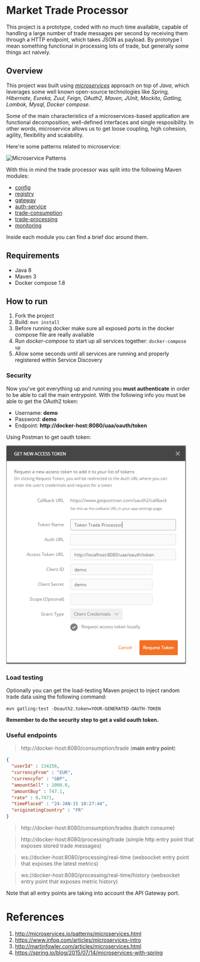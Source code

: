 # Market Trade Processor
This project is a prototype, coded with no much time available, capable of handling a large number of trade messages per second by receiving them through a HTTP endpoint, which takes JSON as payload. By prototype I mean something functional in processing lots of trade, but generally some things act naively.

## Overview
This project was built using [*microservices*](http://microservices.io/patterns/microservices.html) approach on top of *Java*, which leverages some well known open-source technologies like *Spring, Hibernate, Eureka, Zuul, Feign, OAuth2, Maven, JUnit, Mockito, Gatling, Lombok, Mysql, Docker compose*.

Some of the main characteristics of a microservices-based application are functional decomposition, well-defined interfaces and single resposibility. In other words, microservice allows us to get loose coupling, high cohesion, agility, flexibility and scalability.

Here're some patterns related to microservice:

![Microservice Patterns](http://microservices.io/i/PatternsRelatedToMicroservices.jpg)

With this in mind the trade processor was split into the following Maven modules:

* [config](https://github.com/carlosraphael/trade-processor/tree/master/config)
* [registry](https://github.com/carlosraphael/trade-processor/tree/master/registry)
* [gateway](https://github.com/carlosraphael/trade-processor/tree/master/gateway)
* [auth-service](https://github.com/carlosraphael/trade-processor/tree/master/auth-service)
* [trade-consumption](https://github.com/carlosraphael/trade-processor/tree/master/trade-consumption)
* [trade-processing](https://github.com/carlosraphael/trade-processor/tree/master/trade-processing)
* [monitoring](https://github.com/carlosraphael/trade-processor/tree/master/monitoring)

Inside each module you can find a brief doc around them.

## Requirements
* Java 8
* Maven 3
* Docker compose 1.8

## How to run
1. Fork the project
2. Build: `mvn install`
3. Before running docker make sure all exposed ports in the docker compose file are really available
4. Run *docker-compose* to start up all services together: `docker-compose up`
5. Allow some seconds until all services are running and properly registered within Service Discovery

### Security
Now you've got everything up and running you **must authenticate** in order to be able to call the main entrypoint. With the following info you must be able to get the OAuth2 token:

* Username: **demo**
* Password: **demo**
* Endpoint: **http://docker-host:8080/uaa/oauth/token**

Using Postman to get oauth token:

![Postman token](https://github.com/carlosraphael/trade-processor/blob/master/postman_oauth2_token.PNG)

### Load testing
Optionally you can get the load-testing Maven project to inject random trade data using the following command: 

`mvn gatling:test -Doauth2.token=YOUR-GENERATED-OAUTH-TOKEN`

**Remember to do the security step to get a valid oauth token.**

### Useful endpoints
> http://docker-host:8080/consumption/trade (**main entry point**)

```json
{
  "userId" : 134256,
  "currencyFrom" : "EUR",
  "currencyTo" : "GBP",
  "amountSell" : 1000.0,
  "amountBuy" : 747.1,
  "rate" : 0.7471,
  "timePlaced" : "24-JAN-15 10:27:44",
  "originatingCountry" : "FR"
}
```

> http://docker-host:8080/consumption/trades (batch consume)

> http://docker-host:8080/processing/trade (simple http entry point that exposes stored trade messages)

> ws://docker-host:8080/processing/real-time (websocket entry point that exposes the latest metrics)

> ws://docker-host:8080/processing/real-time/history (websocket entry point that exposes metric history)

Note that all entry points are taking into account the API Gateway port.

# References
1. http://microservices.io/patterns/microservices.html
2. https://www.infoq.com/articles/microservices-intro
3. http://martinfowler.com/articles/microservices.html
4. https://spring.io/blog/2015/07/14/microservices-with-spring
